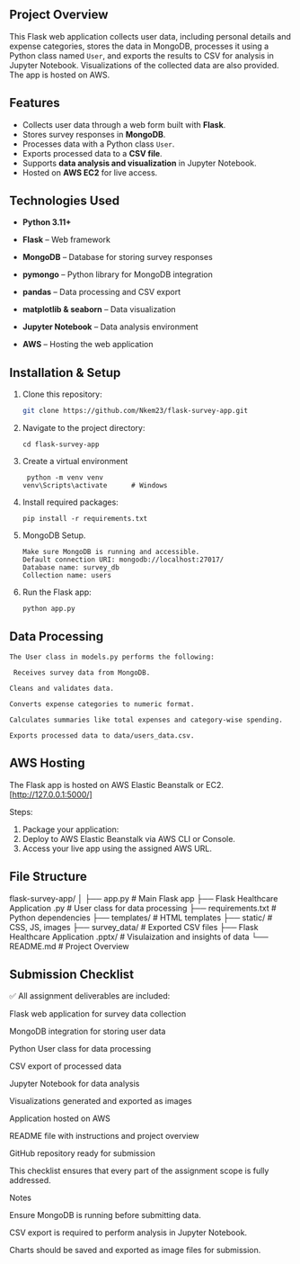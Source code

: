 ## Project Overview
This Flask web application collects user data, including personal details and expense categories, stores the data in MongoDB,
processes it using a Python class named `User`, and exports the results to CSV for analysis in Jupyter Notebook. 
Visualizations of the collected data are also provided. The app is hosted on AWS.

## Features
- Collects user data through a web form built with **Flask**.
- Stores survey responses in **MongoDB**.
- Processes data with a Python class `User`.
- Exports processed data to a **CSV file**.
- Supports **data analysis and visualization** in Jupyter Notebook.
- Hosted on **AWS EC2** for live access.


## Technologies Used

- **Python 3.11+**

- **Flask** – Web framework

- **MongoDB** – Database for storing survey responses

- **pymongo** – Python library for MongoDB integration

- **pandas** – Data processing and CSV export

- **matplotlib & seaborn** – Data visualization


- **Jupyter Notebook** – Data analysis environment

- **AWS** – Hosting the web application

## Installation & Setup
1. Clone this repository:
   ```bash
   git clone https://github.com/Nkem23/flask-survey-app.git

2. Navigate to the project directory:

       cd flask-survey-app

3. Create a virtual environment

        python -m venv venv
       venv\Scripts\activate      # Windows

4. Install required packages:

       pip install -r requirements.txt

5. MongoDB Setup.

       Make sure MongoDB is running and accessible.
       Default connection URI: mongodb://localhost:27017/
       Database name: survey_db
       Collection name: users

6. Run the Flask app:

       python app.py

## Data Processing

    The User class in models.py performs the following:

     Receives survey data from MongoDB.

    Cleans and validates data.

    Converts expense categories to numeric format.

    Calculates summaries like total expenses and category-wise spending.

    Exports processed data to data/users_data.csv.

  ## AWS Hosting

The Flask app is hosted on AWS Elastic Beanstalk or EC2.  [http://127.0.0.1:5000/]

Steps:
           
  1. Package your application:
  2. Deploy to AWS Elastic Beanstalk via AWS CLI or Console.
  3. Access your live app using the assigned AWS URL.

 
 ## File Structure
flask-survey-app/
│
├── app.py                                 # Main Flask app
├── Flask Healthcare Application .py       # User class for data processing
├── requirements.txt                       # Python dependencies
├── templates/                             # HTML templates
├── static/                                # CSS, JS, images
├── survey_data/                           # Exported CSV files
├── Flask Healthcare Application .pptx/    # Visulaization and insights of data
└── README.md                              # Project Overview

## Submission Checklist

✅ All assignment deliverables are included:

 Flask  web application for survey data collection

 MongoDB integration for storing user data

 Python User class for data processing

 CSV export of processed data

 Jupyter Notebook for data analysis

 Visualizations generated and exported as images

 Application hosted on AWS

 README file with instructions and project overview

 GitHub repository ready for submission

This checklist ensures that every part of the assignment scope is fully addressed.


Notes

Ensure MongoDB is running before submitting data.

CSV export is required to perform analysis in Jupyter Notebook.

Charts should be saved and exported as image files for submission.
